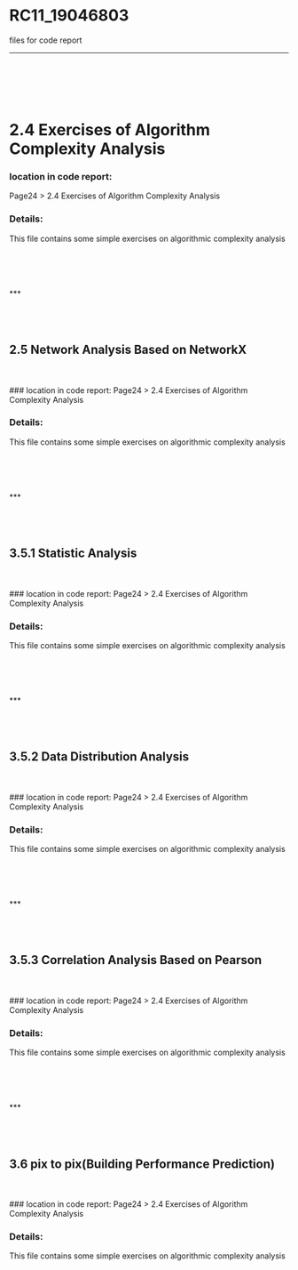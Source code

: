 # RC11_19046803
files for code report
***
<br />
<br />
<br />
<br />

# 2.4 Exercises of Algorithm Complexity Analysis
### location in code report: 
Page24 > 2.4 Exercises of Algorithm Complexity Analysis

### Details:
This file contains some simple exercises on algorithmic complexity analysis




<br />
<br />
<br />
<br />
*** 

<br />
<br />
<br />
<br />


## 2.5  Network Analysis Based on NetworkX

<br />
<br />
### location in code report: 
Page24 > 2.4 Exercises of Algorithm Complexity Analysis

### Details:
This file contains some simple exercises on algorithmic complexity analysis






<br />
<br />
<br />
<br />
*** 

<br />
<br />
<br />
<br />


## 3.5.1 Statistic Analysis

<br />
<br />
### location in code report: 
Page24 > 2.4 Exercises of Algorithm Complexity Analysis

### Details:
This file contains some simple exercises on algorithmic complexity analysis






<br />
<br />
<br />
<br />
*** 

<br />
<br />
<br />
<br />


## 3.5.2 Data Distribution Analysis

<br />
<br />
### location in code report: 
Page24 > 2.4 Exercises of Algorithm Complexity Analysis

### Details:
This file contains some simple exercises on algorithmic complexity analysis





<br />
<br />
<br />
<br />
*** 

<br />
<br />
<br />
<br />


## 3.5.3 Correlation Analysis Based on Pearson

<br />
<br />
### location in code report: 
Page24 > 2.4 Exercises of Algorithm Complexity Analysis

### Details:
This file contains some simple exercises on algorithmic complexity analysis





<br />
<br />
<br />
<br />
*** 

<br />
<br />
<br />
<br />


## 3.6 pix to pix(Building Performance Prediction)

<br />
<br />
### location in code report: 
Page24 > 2.4 Exercises of Algorithm Complexity Analysis

### Details:
This file contains some simple exercises on algorithmic complexity analysis





<br />
<br />
<br />
<br />
